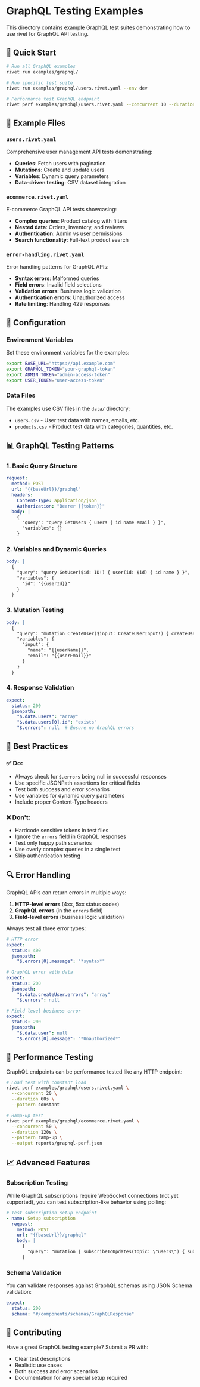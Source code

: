 # GraphQL Testing Examples

This directory contains example GraphQL test suites demonstrating how to use rivet for GraphQL API testing.

## 🚀 Quick Start

```bash
# Run all GraphQL examples
rivet run examples/graphql/

# Run specific test suite
rivet run examples/graphql/users.rivet.yaml --env dev

# Performance test GraphQL endpoint
rivet perf examples/graphql/users.rivet.yaml --concurrent 10 --duration 30s
```

## 📁 Example Files

### `users.rivet.yaml`
Comprehensive user management API tests demonstrating:
- **Queries**: Fetch users with pagination
- **Mutations**: Create and update users
- **Variables**: Dynamic query parameters
- **Data-driven testing**: CSV dataset integration

### `ecommerce.rivet.yaml`
E-commerce GraphQL API tests showcasing:
- **Complex queries**: Product catalog with filters
- **Nested data**: Orders, inventory, and reviews
- **Authentication**: Admin vs user permissions
- **Search functionality**: Full-text product search

### `error-handling.rivet.yaml`
Error handling patterns for GraphQL APIs:
- **Syntax errors**: Malformed queries
- **Field errors**: Invalid field selections  
- **Validation errors**: Business logic validation
- **Authentication errors**: Unauthorized access
- **Rate limiting**: Handling 429 responses

## 🔧 Configuration

### Environment Variables

Set these environment variables for the examples:

```bash
export BASE_URL="https://api.example.com"
export GRAPHQL_TOKEN="your-graphql-token"
export ADMIN_TOKEN="admin-access-token"
export USER_TOKEN="user-access-token"
```

### Data Files

The examples use CSV files in the `data/` directory:
- `users.csv` - User test data with names, emails, etc.
- `products.csv` - Product test data with categories, quantities, etc.

## 📊 GraphQL Testing Patterns

### 1. Basic Query Structure

```yaml
request:
  method: POST
  url: "{{baseUrl}}/graphql"
  headers:
    Content-Type: application/json
    Authorization: "Bearer {{token}}"
  body: |
    {
      "query": "query GetUsers { users { id name email } }",
      "variables": {}
    }
```

### 2. Variables and Dynamic Queries

```yaml
body: |
  {
    "query": "query GetUser($id: ID!) { user(id: $id) { id name } }",
    "variables": {
      "id": "{{userId}}"
    }
  }
```

### 3. Mutation Testing

```yaml
body: |
  {
    "query": "mutation CreateUser($input: CreateUserInput!) { createUser(input: $input) { user { id } errors { field message } } }",
    "variables": {
      "input": {
        "name": "{{userName}}",
        "email": "{{userEmail}}"
      }
    }
  }
```

### 4. Response Validation

```yaml
expect:
  status: 200
  jsonpath:
    "$.data.users": "array"
    "$.data.users[0].id": "exists"
    "$.errors": null  # Ensure no GraphQL errors
```

## 🎯 Best Practices

### ✅ Do:
- Always check for `$.errors` being null in successful responses
- Use specific JSONPath assertions for critical fields
- Test both success and error scenarios
- Use variables for dynamic query parameters
- Include proper Content-Type headers

### ❌ Don't:
- Hardcode sensitive tokens in test files
- Ignore the `errors` field in GraphQL responses
- Test only happy path scenarios
- Use overly complex queries in a single test
- Skip authentication testing

## 🔍 Error Handling

GraphQL APIs can return errors in multiple ways:

1. **HTTP-level errors** (4xx, 5xx status codes)
2. **GraphQL errors** (in the `errors` field)
3. **Field-level errors** (business logic validation)

Always test all three error types:

```yaml
# HTTP error
expect:
  status: 400
  jsonpath:
    "$.errors[0].message": "*syntax*"

# GraphQL error with data
expect:
  status: 200
  jsonpath:
    "$.data.createUser.errors": "array"
    "$.errors": null

# Field-level business error
expect:
  status: 200  
  jsonpath:
    "$.data.user": null
    "$.errors[0].message": "*Unauthorized*"
```

## 🚀 Performance Testing

GraphQL endpoints can be performance tested like any HTTP endpoint:

```bash
# Load test with constant load
rivet perf examples/graphql/users.rivet.yaml \
  --concurrent 20 \
  --duration 60s \
  --pattern constant

# Ramp-up test
rivet perf examples/graphql/ecommerce.rivet.yaml \
  --concurrent 50 \
  --duration 120s \
  --pattern ramp-up \
  --output reports/graphql-perf.json
```

## 📈 Advanced Features

### Subscription Testing
While GraphQL subscriptions require WebSocket connections (not yet supported), you can test subscription-like behavior using polling:

```yaml
# Test subscription setup endpoint
- name: Setup subscription
  request:
    method: POST
    url: "{{baseUrl}}/graphql"
    body: |
      {
        "query": "mutation { subscribeToUpdates(topic: \"users\") { subscriptionId } }"
      }
```

### Schema Validation
You can validate responses against GraphQL schemas using JSON Schema validation:

```yaml
expect:
  status: 200
  schema: "#/components/schemas/GraphQLResponse"
```

## 🤝 Contributing

Have a great GraphQL testing example? Submit a PR with:
- Clear test descriptions
- Realistic use cases  
- Both success and error scenarios
- Documentation for any special setup required